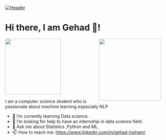 [![Header](https://www.google.com/url?sa=i&url=https%3A%2F%2Fwww.pinterest.com%2Fpin%2F668362400942559959%2F&psig=AOvVaw0ZpU0N-1872-09UHbi4IhP&ust=1633278842148000&source=images&cd=vfe&ved=0CAsQjRxqFwoTCIDzh_6TrPMCFQAAAAAdAAAAABAD<OWNER>/<OWNER>/readme_header.png "Header")](https://some-url.dev/)


# Hi there, I am Gehad 👋!

<!--
**geehaad/geehaad** is a ✨ _special_ ✨ repository because its `README.md` (this file) appears on your GitHub profile.
-->
<img align="right" src="https://media.giphy.com/media/u18KbOWs65HFK/giphy.gif" width="200"/>

<img height="180em" src="https://github-readme-stats.vercel.app/api?username=geehaad&show_icons=true&hide_border=true&&count_private=true&include_all_commits=true" />

I am a computer science student who is passionate about machine learning especially NLP

- 🌱 I’m currently learning Data science.
- 🤔 I’m looking for help to have an internship in data science field.
- 💬 Ask me about Statistics ,Python and ML.
- 📫 How to reach me: https://www.linkedin.com/in/gehad-hisham/


